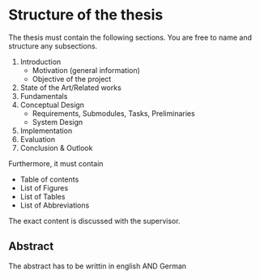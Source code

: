 
# Structure of the thesis
The thesis must contain the following sections. You are free to name and structure any subsections. 

1. Introduction
    * Motivation (general information)
    * Objective of the project 
2. State of the Art/Related works 
3. Fundamentals
4. Conceptual Design
    * Requirements, Submodules, Tasks, Preliminaries
    * System Design 
5. Implementation 
6. Evaluation
7. Conclusion & Outlook


Furthermore, it must contain
* Table of contents
* List of Figures
* List of Tables
* List of Abbreviations


The exact content is discussed with the supervisor.

## Abstract
The abstract has to be writtin in english AND German

